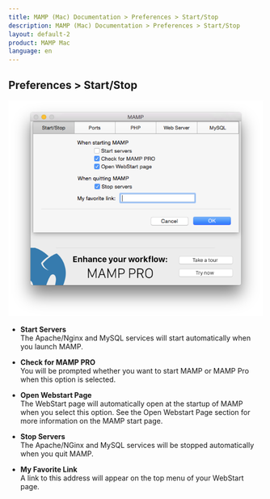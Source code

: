 ```yaml
---
title: MAMP (Mac) Documentation > Preferences > Start/Stop
description: MAMP (Mac) Documentation > Preferences > Start/Stop
layout: default-2
product: MAMP Mac
language: en
---
```


## Preferences > Start/Stop

![MAMP](StartStop.png)

*   **Start Servers**  
   The Apache/Nginx and MySQL services will start automatically when you launch MAMP.

*   **Check for MAMP PRO**  
   You will be prompted whether you want to start MAMP or MAMP Pro when this option is selected.

*   **Open Webstart Page**  
   The WebStart page will automatically open at the startup of MAMP when you select this option. See the Open Webstart Page section for more information on the MAMP start page.

*   **Stop Servers**  
   The Apache/NGinx and MySQL services will be stopped automatically when you quit MAMP.

*   **My Favorite Link**  
   A link to this address will appear on the top menu of your WebStart page.
